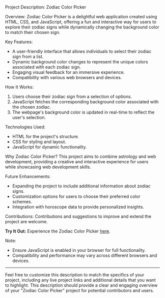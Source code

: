 Project Description: Zodiac Color Picker

Overview:
Zodiac Color Picker is a delightful web application created using HTML, CSS, and JavaScript, offering a fun and interactive way for users to explore their zodiac signs while dynamically changing the background color to match their chosen sign.

Key Features:
- A user-friendly interface that allows individuals to select their zodiac sign from a list.
- Dynamic background color changes to represent the unique colors associated with each zodiac sign.
- Engaging visual feedback for an immersive experience.
- Compatibility with various web browsers and devices.

How It Works:
1. Users choose their zodiac sign from a selection of options.
2. JavaScript fetches the corresponding background color associated with the chosen zodiac.
3. The webpage's background color is updated in real-time to reflect the user's selection.

Technologies Used:
- HTML for the project's structure.
- CSS for styling and layout.
- JavaScript for dynamic functionality.

Why Zodiac Color Picker?
This project aims to combine astrology and web development, providing a creative and interactive experience for users while showcasing web development skills.

Future Enhancements:
- Expanding the project to include additional information about zodiac signs.
- Customization options for users to choose their preferred color schemes.
- Integration with horoscope data to provide personalized insights.

Contributions:
Contributions and suggestions to improve and extend the project are welcome.

**Try It Out:**
Experience the Zodiac Color Picker [here](link-to-your-live-project).

Note:
- Ensure JavaScript is enabled in your browser for full functionality.
- Compatibility and performance may vary across different browsers and devices.

---

Feel free to customize this description to match the specifics of your project, including any live project links and additional details that you want to highlight. This description should provide a clear and engaging overview of your "Zodiac Color Picker" project for potential contributors and users.
